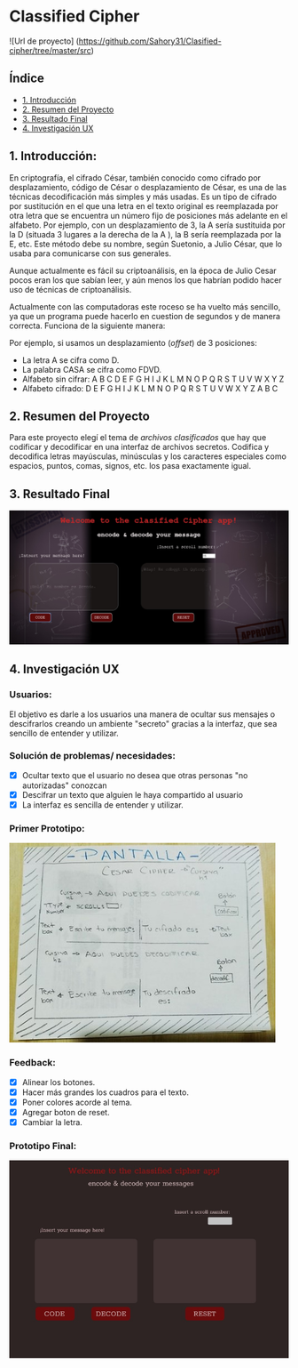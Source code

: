 
# Classified Cipher

![Url de proyecto] (https://github.com/Sahory31/Clasified-cipher/tree/master/src)

## Índice

* [1. Introducción](#1-Introducción)
* [2. Resumen del Proyecto](#2-resumen-del-proyecto)
* [3. Resultado Final](#3-resultado-final)
* [4. Investigación UX](#4-investigacion-UX)



## 1. Introducción:

En criptografía, el cifrado César, también conocido como cifrado por desplazamiento, código de César o desplazamiento de César, es una de las técnicas decodificación más simples y más usadas. Es un tipo de cifrado por sustitución en el que una letra en el texto original es reemplazada por otra letra que se encuentra un número fijo de posiciones más adelante en el alfabeto. Por ejemplo, con un desplazamiento de 3, la A sería sustituida por la D (situada 3 lugares a la derecha de la A ), la B sería reemplazada por la E, etc. Este método debe su nombre, según Suetonio, a Julio César, que lo usaba para comunicarse con sus generales.

Aunque actualmente es fácil su criptoanálisis, en la época de Julio Cesar pocos eran los que sabían leer, y aún menos los que habrían podido hacer uso de técnicas de criptoanálisis.

Actualmente con las computadoras este roceso se ha vuelto más sencillo, ya que un programa puede hacerlo en cuestion de segundos y de manera correcta. Funciona de la siguiente manera:

Por ejemplo, si usamos un desplazamiento (_offset_) de 3 posiciones:

* La letra A se cifra como D.
* La palabra CASA se cifra como FDVD.
* Alfabeto sin cifrar: A B C D E F G H I J K L M N O P Q R S T U V W X Y Z
* Alfabeto cifrado: D E F G H I J K L M N O P Q R S T U V W X Y Z A B C


## 2. Resumen del Proyecto

Para este proyecto elegí el tema de _archivos clasificados_ que hay que codificar
y decodificar en una interfaz de archivos secretos. Codifica y decodifica letras mayúsculas,
minúsculas y los caracteres especiales como espacios, puntos, comas, signos, etc.
los pasa exactamente igual.

## 3. Resultado Final

![Pantalla final de proyecto](final_screen.jpg)

## 4. Investigación UX

### Usuarios:

 El objetivo es darle a los usuarios una manera de ocultar sus mensajes o descifrarlos creando un ambiente "secreto" gracias a la interfaz, que sea sencillo de entender y utilizar.

### Solución de problemas/ necesidades:

- [x] Ocultar texto que el usuario no desea que otras personas "no autorizadas" conozcan
- [x] Descifrar un texto que alguien le haya compartido al usuario
- [x] La interfaz es sencilla de entender y utilizar.

### Primer Prototipo:

![Primer prototipo](first_screen.jpg)
### Feedback:

 - [x] Alinear los botones.
- [x] Hacer más grandes los cuadros para el texto.
- [x] Poner colores acorde al tema.
- [x] Agregar boton de reset.
- [x] Cambiar la letra.

### Prototipo Final:

![Prototipo final](final_prototype.jpg)
